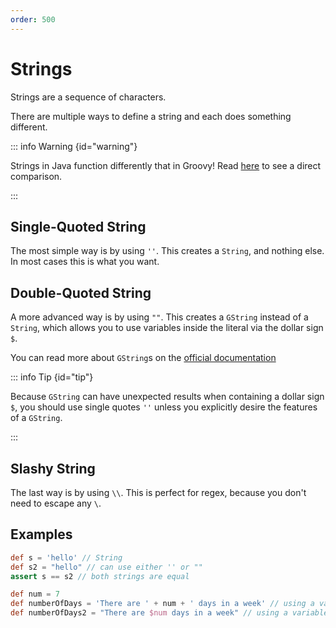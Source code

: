```yaml
---
order: 500
---
```


# Strings

Strings are a sequence of characters.

There are multiple ways to define a string and each does something different.

::: info Warning {id="warning"}

Strings in Java function differently that in Groovy!
Read [here](./differences_from_java.md#strings) to see a direct comparison.

:::

## Single-Quoted String

The most simple way is by using `''`.
This creates a `String`, and nothing else.
In most cases this is what you want.


## Double-Quoted String

A more advanced way is by using `""`.
This creates a `GString` instead of a `String`, which allows you to use variables inside the literal via the dollar sign `$`.

You can read more about `GString`s on the [official documentation](https://docs.groovy-lang.org/latest/html/documentation/core-syntax.html#_double_quoted_string)

::: info Tip {id="tip"}

Because `GString` can have unexpected results when containing a dollar sign `$`,
you should use single quotes `''` unless you explicitly desire the features of a `GString`.

:::


## Slashy String

The last way is by using `\\`. This is perfect for regex, because you don't need to escape any `\`.


## Examples

```groovy
def s = 'hello' // String
def s2 = "hello" // can use either '' or ""
assert s == s2 // both strings are equal

def num = 7
def numberOfDays = 'There are ' + num + ' days in a week' // using a variable inside the string with concatenation
def numberOfDays2 = "There are $num days in a week" // using a variable inside the string with $
```

